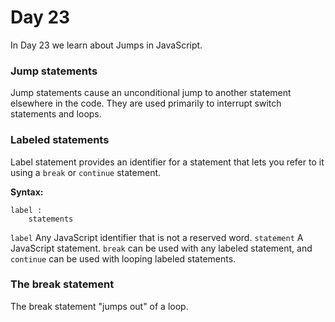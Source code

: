 # Day 23
In Day 23 we learn about Jumps in JavaScript.

### Jump statements
Jump statements cause an unconditional jump to another statement elsewhere in the code. They are used primarily to interrupt switch statements and loops.

### Labeled statements 
Label statement provides an identifier for a statement that lets you refer to it using a ```break``` or ```continue``` statement.

**Syntax:**
```
label :
	statements
```
```label```
Any JavaScript identifier that is not a reserved word.
```statement```
A JavaScript statement. ```break``` can be used with any labeled statement, and ```continue``` can be used with looping labeled statements.

### The break statement
The break statement "jumps out" of a loop.

